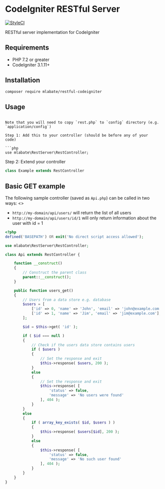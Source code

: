 # CodeIgniter RESTful Server

[![StyleCI](https://github.styleci.io/repos/230589/shield?branch=master)](https://github.styleci.io/repos/230589)

RESTful server implementation for CodeIgniter

## Requirements

- PHP 7.2 or greater
- CodeIgniter 3.1.11+

## Installation

```sh
composer require mlabate/restful-codeigniter
```

## Usage

```

Note that you will need to copy `rest.php` to `config` directory (e.g. `application/config`)

Step 1: Add this to your controller (should be before any of your code)

```php
use mlabate\RestServer\RestController;
```

Step 2: Extend your controller

```php
class Example extends RestController
```

## Basic GET example

The following sample controller (saved as `Api.php`) can be called in two ways:
<>
* `http://my-domain/api/users/` will return the list of all users
* `http://my-domain/api/users/id/1` will only return information about the user with id = 1

```php
<?php
defined('BASEPATH') OR exit('No direct script access allowed');

use mlabate\RestServer\RestController;

class Api extends RestController {

    function __construct()
    {
        // Construct the parent class
        parent::__construct();
    }

    public function users_get()
    {
        // Users from a data store e.g. database
        $users = [
            ['id' => 0, 'name' => 'John', 'email' => 'john@example.com'],
            ['id' => 1, 'name' => 'Jim', 'email' => 'jim@example.com'],
        ];

        $id = $this->get( 'id' );

        if ( $id === null )
        {
            // Check if the users data store contains users
            if ( $users )
            {
                // Set the response and exit
                $this->response( $users, 200 );
            }
            else
            {
                // Set the response and exit
                $this->response( [
                    'status' => false,
                    'message' => 'No users were found'
                ], 404 );
            }
        }
        else
        {
            if ( array_key_exists( $id, $users ) )
            {
                $this->response( $users[$id], 200 );
            }
            else
            {
                $this->response( [
                    'status' => false,
                    'message' => 'No such user found'
                ], 404 );
            }
        }
    }
}
```
